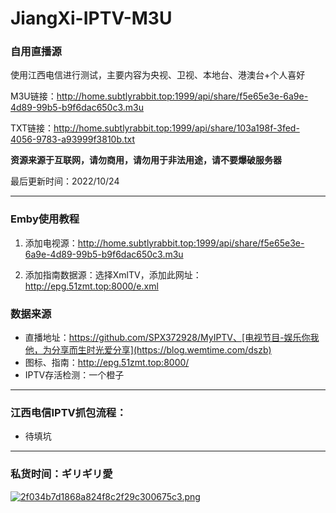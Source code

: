 # JiangXi-IPTV-M3U
### 自用直播源

使用江西电信进行测试，主要内容为央视、卫视、本地台、港澳台+个人喜好

M3U链接：http://home.subtlyrabbit.top:1999/api/share/f5e65e3e-6a9e-4d89-99b5-b9f6dac650c3.m3u

TXT链接：http://home.subtlyrabbit.top:1999/api/share/103a198f-3fed-4056-9783-a93999f3810b.txt

**资源来源于互联网，请勿商用，请勿用于非法用途，请不要爆破服务器**

最后更新时间：2022/10/24

---

### Emby使用教程
1. 添加电视源：http://home.subtlyrabbit.top:1999/api/share/f5e65e3e-6a9e-4d89-99b5-b9f6dac650c3.m3u

2. 添加指南数据源：选择XmlTV，添加此网址：http://epg.51zmt.top:8000/e.xml

### 数据来源
- 直播地址：https://github.com/SPX372928/MyIPTV、[电视节目-娱乐你我他，为分享而生时光爱分享](https://blog.wemtime.com/dszb)
- 图标、指南：http://epg.51zmt.top:8000/
- IPTV存活检测：一个橙子

---

### 江西电信IPTV抓包流程：
- 待填坑


---
### 私货时间：ギリギリ愛

[![2f034b7d1868a824f8c2f29c300675c3.png](https://s1.imagehub.cc/images/2022/09/25/2f034b7d1868a824f8c2f29c300675c3.png)](https://www.imagehub.cc/image/GH9tdr)
